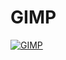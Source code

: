 # GIMP

[![GIMP](https://i1.wp.com/windtux.com/wp-content/uploads/2016/03/GIMP_logo.jpg)](https://www.youtube.com/watch?v=cUadf171JnA&list=PLug2BNqcHKuKXzAI8ypuFO7wlGLNVov3p "GIMP")
